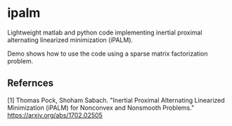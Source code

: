 # ipalm
Lightweight matlab and python code implementing inertial proximal alternating linearized minimization (iPALM).

Demo shows how to use the code using a sparse matrix factorization problem.


## Refernces
[1] Thomas Pock, Shoham Sabach. "Inertial Proximal Alternating Linearized Minimization (iPALM) for Nonconvex and Nonsmooth Problems." https://arxiv.org/abs/1702.02505
